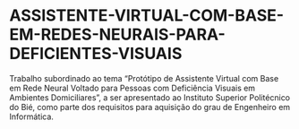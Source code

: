 # ASSISTENTE-VIRTUAL-COM-BASE-EM-REDES-NEURAIS-PARA-DEFICIENTES-VISUAIS
Trabalho subordinado ao tema “Protótipo de Assistente Virtual com Base em Rede Neural Voltado para Pessoas com Deficiência Visuais em Ambientes Domiciliares”, a ser apresentado ao Instituto Superior Politécnico do Bié, como parte dos requisitos para aquisição do grau de Engenheiro em Informática.
